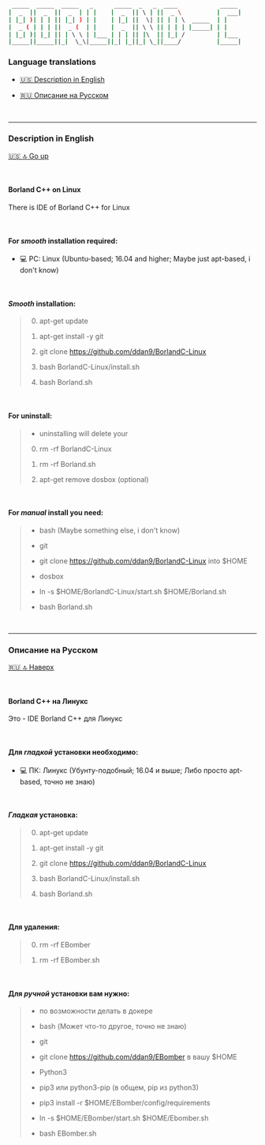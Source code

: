 ```bash
 _____  _____  _____   _      _____  _   _  ____            _____ 
|  _  ||  _  ||  _  | | |    |  _  || \ | ||  _ \          |  ___|
| |_| )| | | || |_| ) | |    | |_| ||  \| || | | \  _____  | |    
|  _ ( | | | ||  _ (  | |    |  _  || \ \ || | | | |_____| | |    
| |_| )| |_| || | \ \ | |___ | | | || |\  || |_| /         | |___ 
|_____||_____||_|  \_\|_____||_| |_||_| \_||____/          |_____|
```

### Language translations

- [🇺🇸 Description in English](#Description-in-English)

- [🇷🇺 Описание на Русском](#Описание-на-Русском)

<br />

---

### Description in English

[🇺🇸 🔝 Go up](#Language-translations)

<br />

#### Borland C++ on Linux

There is IDE of Borland C++ for Linux

<br />

#### For ***smooth*** installation required: 

- 💻 PC: Linux (Ubuntu-based; 16.04 and higher; Maybe just apt-based, i don't know)

<br />

#### ***Smooth*** installation:

> 0. apt-get update
>
> 1. apt-get install -y git
>
> 2. git clone https://github.com/ddan9/BorlandC-Linux
>
> 3. bash BorlandC-Linux/install.sh
>
> 4. bash Borland.sh

<br />

#### For uninstall:

> - uninstalling will delete your 
>
> 0. rm -rf BorlandC-Linux
>
> 1. rm -rf Borland.sh
>
> 2. apt-get remove dosbox (optional)

<br />

#### For ***manual*** install you need:

> - bash (Maybe something else, i don't know)
> 
> - git
>
> - git clone https://github.com/ddan9/BorlandC-Linux into $HOME
>
> - dosbox
>
> - ln -s $HOME/BorlandC-Linux/start.sh $HOME/Borland.sh
>
> - bash Borland.sh

<br />

---

### Описание на Русском

[🇷🇺 🔝 Наверх](#Language-translations)

<br />

#### Borland C++ на Линукс
 
Это - IDE Borland C++ для Линукс

<br />

#### Для ***гладкой*** установки необходимо:

- 💻 ПК: Линукс (Убунту-подобный; 16.04 и выше; Либо просто apt-based, точно не знаю)

<br />

#### ***Гладкая*** установка:

> 0. apt-get update 
>
> 1. apt-get install -y git
>
> 2. git clone https://github.com/ddan9/BorlandC-Linux
> 
> 3. bash BorlandC-Linux/install.sh
>
> 4. bash Borland.sh

<br />

#### Для удаления:

> 0. rm -rf EBomber
>
> 1. rm -rf EBomber.sh

<br />

#### Для ***ручной*** установки вам нужно:

> - по возможности делать в докере
>
> - bash (Может что-то другое, точно не знаю)
>
> - git
> 
> - git clone https://github.com/ddan9/EBomber в вашу $HOME
>
> - Python3
>
> - pip3 или python3-pip (в общем, pip из python3)
>
> - pip3 install -r $HOME/EBomber/config/requirements
>
> - ln -s $HOME/EBomber/start.sh $HOME/Ebomber.sh
>
> - bash EBomber.sh
